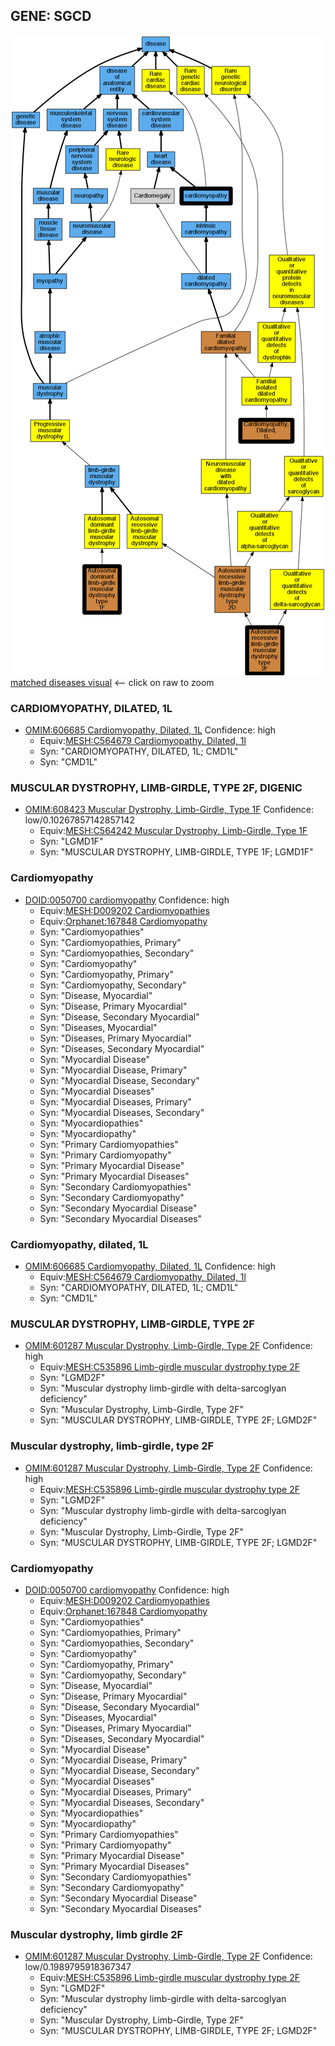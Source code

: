
## GENE: SGCD

![image](SGCD.png)
[matched diseases visual](SGCD.png)  <-- click on raw to zoom


### CARDIOMYOPATHY, DILATED, 1L
 * [OMIM:606685 Cardiomyopathy, Dilated, 1L](http://beta.monarchinitiative.org/disease/OMIM:606685) Confidence: high
    * Equiv:[MESH:C564679 Cardiomyopathy, Dilated, 1l](http://beta.monarchinitiative.org/disease/MESH:C564679)
    * Syn: "CARDIOMYOPATHY, DILATED, 1L; CMD1L"
    * Syn: "CMD1L"

### MUSCULAR DYSTROPHY, LIMB-GIRDLE, TYPE 2F, DIGENIC
 * [OMIM:608423 Muscular Dystrophy, Limb-Girdle, Type 1F](http://beta.monarchinitiative.org/disease/OMIM:608423) Confidence: low/0.10267857142857142
    * Equiv:[MESH:C564242 Muscular Dystrophy, Limb-Girdle, Type 1F](http://beta.monarchinitiative.org/disease/MESH:C564242)
    * Syn: "LGMD1F"
    * Syn: "MUSCULAR DYSTROPHY, LIMB-GIRDLE, TYPE 1F; LGMD1F"

### Cardiomyopathy
 * [DOID:0050700 cardiomyopathy](http://beta.monarchinitiative.org/disease/DOID:0050700) Confidence: high
    * Equiv:[MESH:D009202 Cardiomyopathies](http://beta.monarchinitiative.org/disease/MESH:D009202)
    * Equiv:[Orphanet:167848 Cardiomyopathy](http://beta.monarchinitiative.org/disease/Orphanet:167848)
    * Syn: "Cardiomyopathies"
    * Syn: "Cardiomyopathies, Primary"
    * Syn: "Cardiomyopathies, Secondary"
    * Syn: "Cardiomyopathy"
    * Syn: "Cardiomyopathy, Primary"
    * Syn: "Cardiomyopathy, Secondary"
    * Syn: "Disease, Myocardial"
    * Syn: "Disease, Primary Myocardial"
    * Syn: "Disease, Secondary Myocardial"
    * Syn: "Diseases, Myocardial"
    * Syn: "Diseases, Primary Myocardial"
    * Syn: "Diseases, Secondary Myocardial"
    * Syn: "Myocardial Disease"
    * Syn: "Myocardial Disease, Primary"
    * Syn: "Myocardial Disease, Secondary"
    * Syn: "Myocardial Diseases"
    * Syn: "Myocardial Diseases, Primary"
    * Syn: "Myocardial Diseases, Secondary"
    * Syn: "Myocardiopathies"
    * Syn: "Myocardiopathy"
    * Syn: "Primary Cardiomyopathies"
    * Syn: "Primary Cardiomyopathy"
    * Syn: "Primary Myocardial Disease"
    * Syn: "Primary Myocardial Diseases"
    * Syn: "Secondary Cardiomyopathies"
    * Syn: "Secondary Cardiomyopathy"
    * Syn: "Secondary Myocardial Disease"
    * Syn: "Secondary Myocardial Diseases"

### Cardiomyopathy, dilated, 1L
 * [OMIM:606685 Cardiomyopathy, Dilated, 1L](http://beta.monarchinitiative.org/disease/OMIM:606685) Confidence: high
    * Equiv:[MESH:C564679 Cardiomyopathy, Dilated, 1l](http://beta.monarchinitiative.org/disease/MESH:C564679)
    * Syn: "CARDIOMYOPATHY, DILATED, 1L; CMD1L"
    * Syn: "CMD1L"

### MUSCULAR DYSTROPHY, LIMB-GIRDLE, TYPE 2F
 * [OMIM:601287 Muscular Dystrophy, Limb-Girdle, Type 2F](http://beta.monarchinitiative.org/disease/OMIM:601287) Confidence: high
    * Equiv:[MESH:C535896 Limb-girdle muscular dystrophy type 2F](http://beta.monarchinitiative.org/disease/MESH:C535896)
    * Syn: "LGMD2F"
    * Syn: "Muscular dystrophy limb-girdle with delta-sarcoglyan deficiency"
    * Syn: "Muscular Dystrophy, Limb-Girdle, Type 2F"
    * Syn: "MUSCULAR DYSTROPHY, LIMB-GIRDLE, TYPE 2F; LGMD2F"

### Muscular dystrophy, limb-girdle, type 2F
 * [OMIM:601287 Muscular Dystrophy, Limb-Girdle, Type 2F](http://beta.monarchinitiative.org/disease/OMIM:601287) Confidence: high
    * Equiv:[MESH:C535896 Limb-girdle muscular dystrophy type 2F](http://beta.monarchinitiative.org/disease/MESH:C535896)
    * Syn: "LGMD2F"
    * Syn: "Muscular dystrophy limb-girdle with delta-sarcoglyan deficiency"
    * Syn: "Muscular Dystrophy, Limb-Girdle, Type 2F"
    * Syn: "MUSCULAR DYSTROPHY, LIMB-GIRDLE, TYPE 2F; LGMD2F"

### Cardiomyopathy
 * [DOID:0050700 cardiomyopathy](http://beta.monarchinitiative.org/disease/DOID:0050700) Confidence: high
    * Equiv:[MESH:D009202 Cardiomyopathies](http://beta.monarchinitiative.org/disease/MESH:D009202)
    * Equiv:[Orphanet:167848 Cardiomyopathy](http://beta.monarchinitiative.org/disease/Orphanet:167848)
    * Syn: "Cardiomyopathies"
    * Syn: "Cardiomyopathies, Primary"
    * Syn: "Cardiomyopathies, Secondary"
    * Syn: "Cardiomyopathy"
    * Syn: "Cardiomyopathy, Primary"
    * Syn: "Cardiomyopathy, Secondary"
    * Syn: "Disease, Myocardial"
    * Syn: "Disease, Primary Myocardial"
    * Syn: "Disease, Secondary Myocardial"
    * Syn: "Diseases, Myocardial"
    * Syn: "Diseases, Primary Myocardial"
    * Syn: "Diseases, Secondary Myocardial"
    * Syn: "Myocardial Disease"
    * Syn: "Myocardial Disease, Primary"
    * Syn: "Myocardial Disease, Secondary"
    * Syn: "Myocardial Diseases"
    * Syn: "Myocardial Diseases, Primary"
    * Syn: "Myocardial Diseases, Secondary"
    * Syn: "Myocardiopathies"
    * Syn: "Myocardiopathy"
    * Syn: "Primary Cardiomyopathies"
    * Syn: "Primary Cardiomyopathy"
    * Syn: "Primary Myocardial Disease"
    * Syn: "Primary Myocardial Diseases"
    * Syn: "Secondary Cardiomyopathies"
    * Syn: "Secondary Cardiomyopathy"
    * Syn: "Secondary Myocardial Disease"
    * Syn: "Secondary Myocardial Diseases"

### Muscular dystrophy, limb girdle 2F
 * [OMIM:601287 Muscular Dystrophy, Limb-Girdle, Type 2F](http://beta.monarchinitiative.org/disease/OMIM:601287) Confidence: low/0.1989795918367347
    * Equiv:[MESH:C535896 Limb-girdle muscular dystrophy type 2F](http://beta.monarchinitiative.org/disease/MESH:C535896)
    * Syn: "LGMD2F"
    * Syn: "Muscular dystrophy limb-girdle with delta-sarcoglyan deficiency"
    * Syn: "Muscular Dystrophy, Limb-Girdle, Type 2F"
    * Syn: "MUSCULAR DYSTROPHY, LIMB-GIRDLE, TYPE 2F; LGMD2F"
